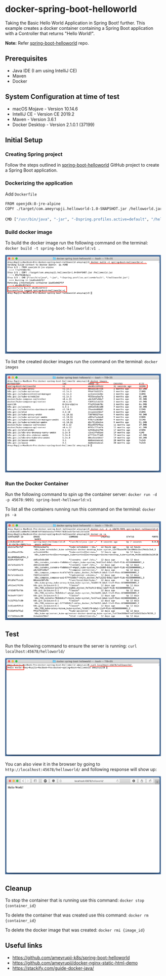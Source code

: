 # docker-spring-boot-helloworld

Taking the Basic Hello World Application in Spring Boot! further. This example creates a docker container containing a Spring Boot application with a Controller that returns "Hello World!".

**Note:** Refer [spring-boot-helloworld](https://github.com/ameyrupji-k8s/spring-boot-helloworld) repo.


## Prerequisites

- Java IDE (I am using IntelliJ CE)
- Maven
- Docker


## System Configuration at time of test

- macOS Mojave - Version 10.14.6
- IntelliJ CE - Version CE 2019.2
- Maven - Version 3.6.1
- Docker Desktop - Version 2.1.0.1 (37199)

## Initial Setup

### Creating Spring project

Follow the steps outlined in [spring-boot-helloworld](https://github.com/ameyrupji/spring-boot-helloworld) GitHub project to create a Spring Boot application.

### Dockerizing the application

Add `Dockerfile`

```sh
FROM openjdk:8-jre-alpine
COPY ./target/com.ameyrupji.helloworld-1.0-SNAPSHOT.jar /helloworld.jar

CMD ["/usr/bin/java", "-jar", "-Dspring.profiles.active=default", "/helloworld.jar"]

```

### Build docker image

To build the docker image run the following command on the terminal: `docker build -t spring-boot-helloworld:v1 .`

![](images/termainal-docker-build.png)


To list the created docker images run the command on the terminal: `docker images`

![terminal-docker-images](images/terminal-docker-images.png)

### Run the Docker Container

Run the following command to spin up the container server: `docker run -d -p 45678:9091 spring-boot-helloworld:v1`

To list all the containers running run this command on the terminal: `docker ps -a`

![terminal-docker-run](images/terminal-docker-run.png)


## Test 


Run the following command to ensure the server is running: `curl localhost:45678/helloworld/`

![terminal-curl-localhost-45678](images/terminal-curl-localhost-45678.png)

You can also view it in the browser by going to `http://localhost:45678/helloworld/` and following response will show up:

![safari localhost 45678](images/safari-localhost-45678.png)


## Cleanup

To stop the container that is running use this command: `docker stop {container_id}`

To delete the container that was created use this command: `docker rm {container_id}`

To delete the docker image that was created: `docker rmi {image_id}`

## Useful links

- https://github.com/ameyrupji-k8s/spring-boot-helloworld
- https://github.com/ameyrupji/docker-nginx-static-html-demo
- https://stackify.com/guide-docker-java/

